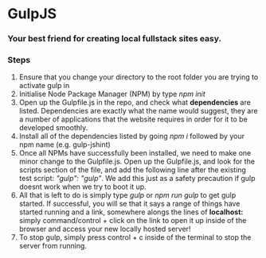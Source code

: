 # GulpJS
### Your best friend for **creating local fullstack sites easy.**

### Steps
1. Ensure that you change your directory to the root folder you are trying to activate gulp in
2. Initialise Node Package Manager (NPM) by type *npm init*
3. Open up the Gulpfile.js in the repo, and check what **dependencies** are listed. Dependencies are exactly what the name would suggest, they are a number of applications that the website requires in order for it to be developed smoothly.
4. Install all of the dependencies listed by going *npm i* followed by your npm name (e.g. gulp-jshint)
5. Once all NPMs have successfully been installed, we need to make one minor change to the Gulpfile.js. Open up the Gulpfile.js, and look for the scripts section of the file, and add the following line after the existing test script: *"gulp": "gulp"*. We add this just as a safety precaution if gulp doesnt work when we try to boot it up.
6. All that is left to do is simply type *gulp* or *npm run gulp* to get gulp started. If successful, you will se that it says a range of things have started running and a link, somewhere alongs the lines of **localhost:** simply command/control + click on the link to open it up inside of the browser and access your new locally hosted server!
7. To stop gulp, simply press control + c inside of the terminal to stop the server from running.
